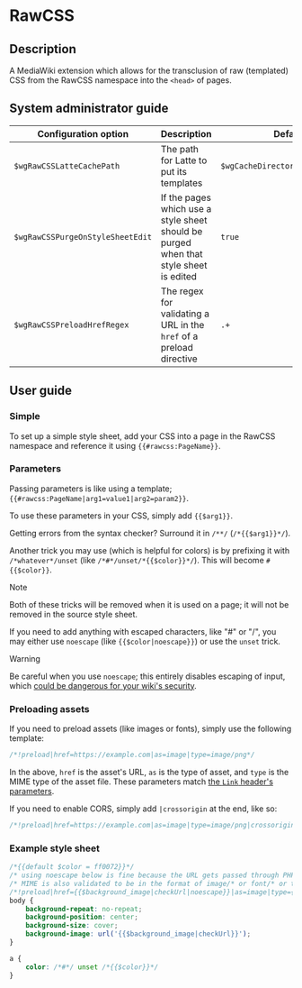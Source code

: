 # RawCSS

## Description

A MediaWiki extension which allows for the transclusion of raw (templated) CSS from the RawCSS namespace into the
`<head>` of pages.

## System administrator guide

| Configuration option             | Description                                                                           | Default                          |
|----------------------------------|---------------------------------------------------------------------------------------|----------------------------------|
| `$wgRawCSSLatteCachePath`        | The path for Latte to put its templates                                               | `$wgCacheDirectory/RawCSS/Latte` |
| `$wgRawCSSPurgeOnStyleSheetEdit` | If the pages which use a style sheet should be purged when that style sheet is edited | `true`                           |
| `$wgRawCSSPreloadHrefRegex`      | The regex for validating a URL in the `href` of a preload directive                   | `.+`                             |                     

## User guide

### Simple

To set up a simple style sheet, add your CSS into a page in the RawCSS namespace and reference it using
`{{#rawcss:PageName}}`.

### Parameters

Passing parameters is like using a template; `{{#rawcss:PageName|arg1=value1|arg2=param2}}`.

To use these parameters in your CSS, simply add `{{$arg1}}`.

Getting errors from the syntax checker? Surround it in `/**/` (`/*{{$arg1}}*/`).

Another trick you may use (which is helpful for colors) is by prefixing it with `/*whatever*/unset` (like
`/*#*/unset/*{{$color}}*/`).
This will become `#{{$color}}`.

> [!NOTE]  
> Both of these tricks will be removed when it is used on a page; it will not be removed in the source style sheet.

If you need to add anything with escaped characters, like "#" or "/", you may either use `noescape` (like
`{{$color|noescape}}`) or use the `unset` trick.

> [!WARNING]  
> Be careful when you use `noescape`; this entirely disables escaping of input,
> which [could be dangerous for your wiki's security](https://cheatsheetseries.owasp.org/cheatsheets/Cross_Site_Scripting_Prevention_Cheat_Sheet.html).

### Preloading assets

If you need to preload assets (like images or fonts), simply use the following template:

```css
/*!preload|href=https://example.com|as=image|type=image/png*/
```

In the above, `href` is the asset's URL, `as` is the type of asset, and `type` is the MIME type of the asset file.
These parameters match [the `Link` header's parameters](https://developer.mozilla.org/en-US/docs/Web/HTTP/Headers/Link).

If you need to enable CORS, simply add `|crossorigin` at the end, like so:

```css
/*!preload|href=https://example.com|as=image|type=image/png|crossorigin*/
```

### Example style sheet

```css
/*{{default $color = ff0072}}*/
/* using noescape below is fine because the URL gets passed through PHP's FILTER_VALIDATE_URL (ONLY FOR PRELOAD DIRECTIVES) */
/* MIME is also validated to be in the format of image/* or font/* or text/css */
/*!preload|href={{$background_image|checkUrl|noescape}}|as=image|type={{$background_image_type|noescape}}*/
body {
    background-repeat: no-repeat;
    background-position: center;
    background-size: cover;
    background-image: url('{{$background_image|checkUrl}}');
}

a {
    color: /*#*/ unset /*{{$color}}*/
}
```
